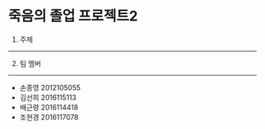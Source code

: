 # 죽음의 졸업 프로젝트2

1) 주제
-------

2) 팀 멤버
---------
- 손종영 2012105055
- 김선희 2016115113
- 배근령 2016114418
- 조현경 2016117078
